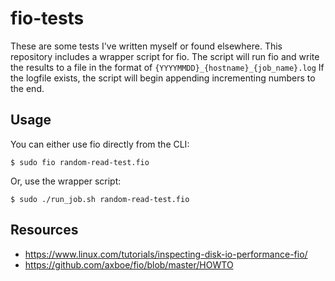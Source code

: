 # fio-tests

These are some tests I've written myself or found elsewhere. This
repository includes a wrapper script for fio. The script will run fio
and write the results to a file in the format of
`{YYYYMMDD}_{hostname}_{job_name}.log` If the logfile exists, the script
will begin appending incrementing numbers to the end.

## Usage

You can either use fio directly from the CLI:

```
$ sudo fio random-read-test.fio
```

Or, use the wrapper script:

```
$ sudo ./run_job.sh random-read-test.fio
```

## Resources

- https://www.linux.com/tutorials/inspecting-disk-io-performance-fio/
- https://github.com/axboe/fio/blob/master/HOWTO

